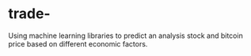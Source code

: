 # trade-
Using machine learning libraries to predict an analysis stock and bitcoin price based on different economic factors.
